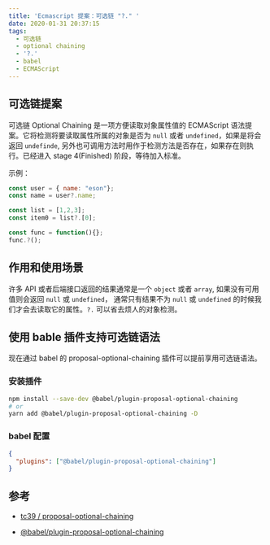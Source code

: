 ```yaml
---
title: 'Ecmascript 提案：可选链 "?." '
date: 2020-01-31 20:37:15
tags: 
  - 可选链
  - optional chaining
  - '?.'
  - babel
  - ECMAScript
---
```


## 可选链提案
可选链 Optional Chaining 是一项方便读取对象属性值的 ECMAScript 语法提案。它将检测将要读取属性所属的对象是否为 `null` 或者 `undefined`，如果是将会返回 `undefinde`, 另外也可调用方法时用作于检测方法是否存在，如果存在则执行。已经进入 stage 4(Finished) 阶段，等待加入标准。


示例：
```javascript
const user = { name: "eson"};
const name = user?.name;

const list = [1,2,3];
const item0 = list?.[0];

const func = function(){};
func.?();
```

## 作用和使用场景
许多 API 或者后端接口返回的结果通常是一个 `object` 或者 `array`, 如果没有可用值则会返回 `null` 或 `undefined`， 通常只有结果不为 `null` 或 `undefined` 的时候我们才会去读取它的属性。`?.` 可以省去烦人的对象检测。

## 使用 bable 插件支持可选链语法
现在通过 babel 的 proposal-optional-chaining 插件可以提前享用可选链语法。

### 安装插件
```bash
npm install --save-dev @babel/plugin-proposal-optional-chaining
# or
yarn add @babel/plugin-proposal-optional-chaining -D
```

### babel 配置
```json
{
  "plugins": ["@babel/plugin-proposal-optional-chaining"]
}
```



## 参考
- [tc39 / proposal-optional-chaining](https://github.com/tc39/proposal-optional-chaining)

- [@babel/plugin-proposal-optional-chaining](https://babeljs.io/docs/en/babel-plugin-proposal-optional-chaining)
